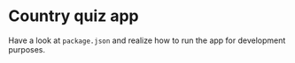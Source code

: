 # Country quiz app
Have a look at `package.json` and realize how to run the app for development purposes.